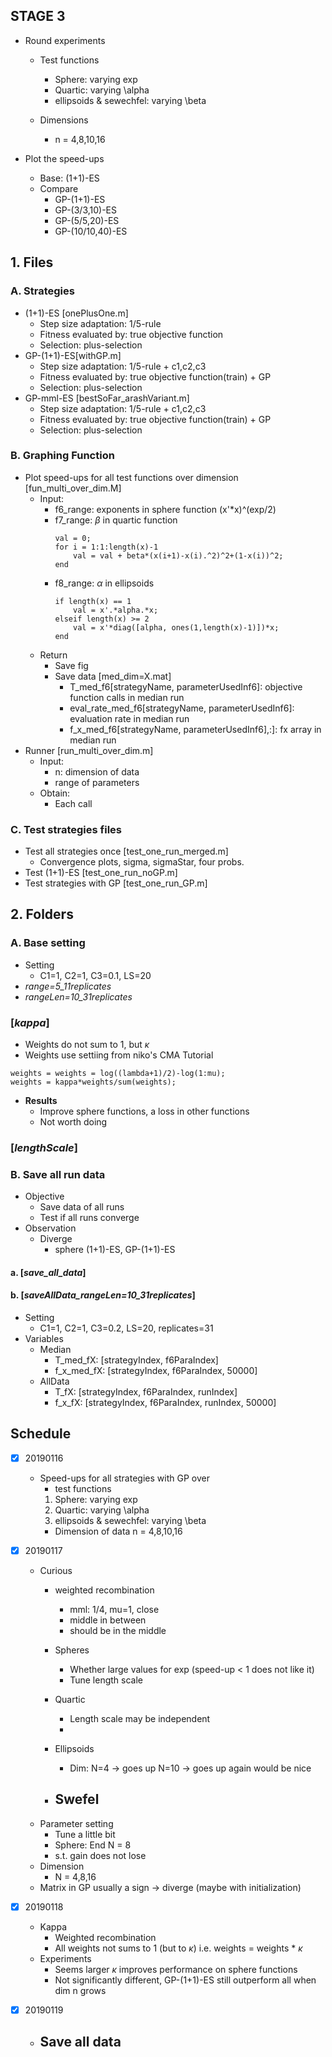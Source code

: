 ## STAGE 3
- Round experiments 
	- Test functions
		- Sphere: varying exp 
		- Quartic: varying \alpha 
		- ellipsoids & sewechfel: varying \beta 

	- Dimensions
		- n = 4,8,10,16

- Plot the speed-ups 
	- Base: (1+1)-ES
	- Compare
		- GP-(1+1)-ES
		- GP-(3/3,10)-ES
		- GP-(5/5,20)-ES
		- GP-(10/10,40)-ES

## 1. Files

### A. Strategies 
- (1+1)-ES [onePlusOne.m]
	- Step size adaptation: 1/5-rule
	- Fitness evaluated by: true objective function 
	- Selection: plus-selection 
- GP-(1+1)-ES[withGP.m]
	- Step size adaptation: 1/5-rule + c1,c2,c3
	- Fitness evaluated by: true objective function(train) + GP
	- Selection: plus-selection 
- GP-mml-ES [bestSoFar_arashVariant.m]
	- Step size adaptation: 1/5-rule + c1,c2,c3
	- Fitness evaluated by: true objective function(train) + GP
	- Selection: plus-selection 

### B. Graphing Function 
- Plot speed-ups for all test functions over dimension [fun_multi_over_dim.M]
	- Input:
		- f6_range: exponents in sphere function 
			(x'*x)^(exp/2)
		- f7_range: $\beta$ in quartic function
			```
			val = 0;
			for i = 1:1:length(x)-1
    			val = val + beta*(x(i+1)-x(i).^2)^2+(1-x(i))^2;
			end
			``` 
		- f8_range: $\alpha$ in ellipsoids
			```
			if length(x) == 1
			    val = x'.*alpha.*x;
			elseif length(x) >= 2
			    val = x'*diag([alpha, ones(1,length(x)-1)])*x;
			end
			``` 
	- Return
		- Save fig 
		- Save data [med_dim=X.mat] 
			- T_med_f6[strategyName, parameterUsedInf6]: objective function calls in median run
			- eval_rate_med_f6[strategyName, parameterUsedInf6]: evaluation rate in median run
			- f_x_med_f6[strategyName, parameterUsedInf6],:]: fx array in median run
- Runner [run_multi_over_dim.m]
	- Input:
		- n: dimension of data 
		- range of parameters
	- Obtain:
		- Each call 

### C. Test strategies files
- Test all strategies once [test_one_run_merged.m]
	- Convergence plots, sigma, sigmaStar, four probs.
- Test (1+1)-ES [test_one_run_noGP.m]
- Test strategies with GP [test_one_run_GP.m]

## 2. Folders

### A. Base setting 
- Setting 
	- C1=1, C2=1, C3=0.1, LS=20 
- *range=5_11replicates*
- *rangeLen=10_31replicates*

### [*kappa*]
- Weights do not sum to 1, but $\kappa$
- Weights use settiing from niko's CMA Tutorial  
```
weights = weights = log((lambda+1)/2)-log(1:mu);
weights = kappa*weights/sum(weights);
```
- **Results**
	- Improve sphere functions, a loss in other functions 
	- Not worth doing 

### [*lengthScale*]


### B. Save all run data
- Objective 
	- Save data of all runs 
    - Test if all runs converge 
- Observation
	- Diverge 
		- sphere (1+1)-ES, GP-(1+1)-ES

#### a. [*save_all_data*]
#### b. [*saveAllData_rangeLen=10_31replicates*]
- Setting 
	- C1=1, C2=1, C3=0.2, LS=20, replicates=31
- Variables 
	- Median 
	    - T_med_fX: [strategyIndex, f6ParaIndex]
	    - f_x_med_fX: [strategyIndex, f6ParaIndex, 50000]
	- AllData
		- T_fX: [strategyIndex, f6ParaIndex, runIndex]
		- f_x_fX: [strategyIndex, f6ParaIndex, runIndex, 50000]



## Schedule

- [x] 20190116
	- Speed-ups for all strategies with GP over
		- test functions 
		1. Sphere: varying exp 
		2. Quartic: varying \alpha 
		3. ellipsoids & sewechfel: varying \beta 
		- Dimension of data
		n = 4,8,10,16

- [x] 20190117 
	- Curious 
		- weighted recombination 
	    	- mml: 1/4, mu=1, close 
	    	- middle in between 
	    	- should be in the middle  

		- Spheres 
			- Whether large values for exp (speed-up < 1 does not like it)
			- Tune length scale 
		- Quartic
			- Length scale may be independent  
			- 
		- Ellipsoids 
			- Dim: N=4 -> goes up 
				N=10 -> goes up again would be nice 
		- Swefel
			-  
	- Parameter setting 
		- Tune a little bit 
		- Sphere: End N = 8
		- s.t. gain does not lose 
	- Dimension 
		- N = 4,8,16
	- Matrix in GP usually a sign -> diverge (maybe with initialization)

- [x] 20190118
	- Kappa 
		- Weighted recombination 
		- All weights not sums to 1 (but to $\kappa$) i.e. weights = weights * $\kappa$
	- Experiments 
		- Seems larger $\kappa$ improves performance on sphere functions 
		- Not significantly different, GP-(1+1)-ES still outperform all when dim n grows 

- [x] 20190119
	- Save all data 
		- 



